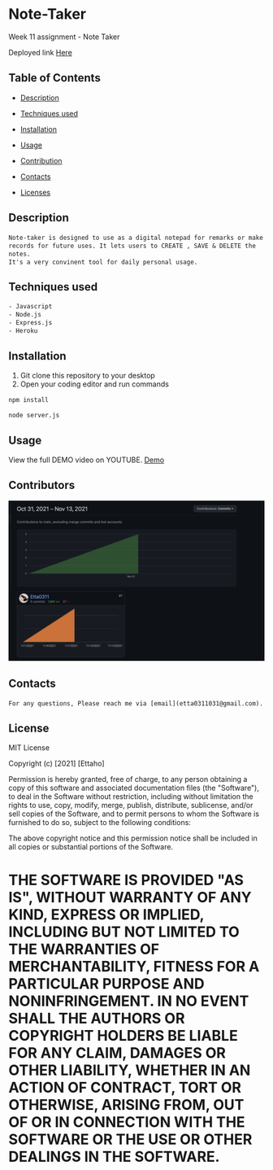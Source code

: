 # Note-Taker
Week 11 assignment - Note Taker

Deployed link [Here](https://etta-note-taker.herokuapp.com/)

## Table of Contents

- [Description](#Description)

- [Techniques used](#Techniques-used)
- [Installation](#Installation)
- [Usage](#Usage)
- [Contribution](#Contributors)
- [Contacts](#Contacts)
- [Licenses](#Licenses)

## Description
    Note-taker is designed to use as a digital notepad for remarks or make records for future uses. It lets users to CREATE , SAVE & DELETE the notes.
    It's a very convinent tool for daily personal usage.

## Techniques used

    - Javascript
    - Node.js
    - Express.js
    - Heroku

## Installation
1. Git clone this repository to your desktop
2. Open your coding editor and run commands
```
npm install
```
```
node server.js
```
## Usage
View the full DEMO video on YOUTUBE.
[Demo](https://youtu.be/ggwpw17D90Y)

## Contributors

![contribution](./RMimages/contributors.png)

## Contacts
    For any questions, Please reach me via [email](etta0311031@gmail.com).


## License
MIT License

Copyright (c) [2021] [Ettaho]

Permission is hereby granted, free of charge, to any person obtaining a copy
of this software and associated documentation files (the "Software"), to deal
in the Software without restriction, including without limitation the rights
to use, copy, modify, merge, publish, distribute, sublicense, and/or sell
copies of the Software, and to permit persons to whom the Software is
furnished to do so, subject to the following conditions:

The above copyright notice and this permission notice shall be included in all
copies or substantial portions of the Software.

THE SOFTWARE IS PROVIDED "AS IS", WITHOUT WARRANTY OF ANY KIND, EXPRESS OR
IMPLIED, INCLUDING BUT NOT LIMITED TO THE WARRANTIES OF MERCHANTABILITY,
FITNESS FOR A PARTICULAR PURPOSE AND NONINFRINGEMENT. IN NO EVENT SHALL THE
AUTHORS OR COPYRIGHT HOLDERS BE LIABLE FOR ANY CLAIM, DAMAGES OR OTHER
LIABILITY, WHETHER IN AN ACTION OF CONTRACT, TORT OR OTHERWISE, ARISING FROM,
OUT OF OR IN CONNECTION WITH THE SOFTWARE OR THE USE OR OTHER DEALINGS IN THE
SOFTWARE.
=======